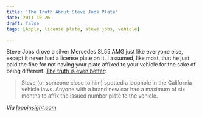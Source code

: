 ```yaml
---
title: 'The Truth About Steve Jobs Plate'
date: 2011-10-26
draft: false
tags: [Apple, license plate, steve jobs, vehicle]

---
```


Steve Jobs drove a silver Mercedes SL55 AMG just like everyone else, except it never had a license plate on it. I assumed, like most, that he just paid the fine for not having your plate affixed to your vehicle for the sake of being different. [The truth is even better](http://www.itwire.com/it-people-news/enterprise/50649-the-truth-about-steve-jobs-number-plate):

> Steve (or someone close to him) spotted a loophole in the California vehicle laws. Anyone with a brand new car had a maximum of six months to affix the issued number plate to the vehicle.

_Via [loopinsight.com](http://www.loopinsight.com/2011/10/26/explaining-steves-tagless-mercedes/)_
